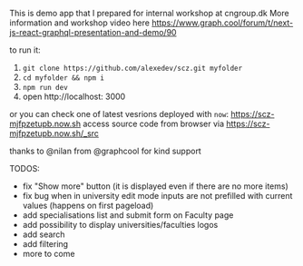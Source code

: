 This is demo app that I prepared for internal workshop at cngroup.dk
More information and workshop video here https://www.graph.cool/forum/t/next-js-react-graphql-presentation-and-demo/90

to run it:

1. `git clone https://github.com/alexedev/scz.git myfolder`
2. `cd myfolder && npm i`
3. `npm run dev`
4. open http://localhost: 3000

or you can check one of latest vesrions deployed with `now`: https://scz-mjfpzetupb.now.sh
access source code from browser via https://scz-mjfpzetupb.now.sh/_src

thanks to @nilan from  @graphcool for kind support

TODOS:
- fix "Show more" button (it is displayed even if there are no more items)
- fix bug when in university edit mode inputs are not prefilled with current values (happens on first pageload)
- add specialisations list and submit form on Faculty page
- add possibility to display universities/faculties logos
- add search
- add filtering
- more to come


